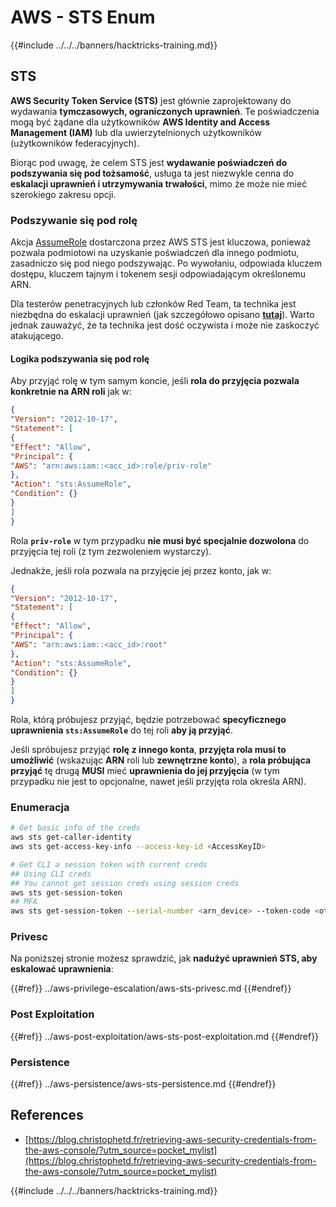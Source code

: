 # AWS - STS Enum

{{#include ../../../banners/hacktricks-training.md}}

## STS

**AWS Security Token Service (STS)** jest głównie zaprojektowany do wydawania **tymczasowych, ograniczonych uprawnień**. Te poświadczenia mogą być żądane dla użytkowników **AWS Identity and Access Management (IAM)** lub dla uwierzytelnionych użytkowników (użytkowników federacyjnych).

Biorąc pod uwagę, że celem STS jest **wydawanie poświadczeń do podszywania się pod tożsamość**, usługa ta jest niezwykle cenna do **eskalacji uprawnień i utrzymywania trwałości**, mimo że może nie mieć szerokiego zakresu opcji.

### Podszywanie się pod rolę

Akcja [AssumeRole](https://docs.aws.amazon.com/STS/latest/APIReference/API_AssumeRole.html) dostarczona przez AWS STS jest kluczowa, ponieważ pozwala podmiotowi na uzyskanie poświadczeń dla innego podmiotu, zasadniczo się pod niego podszywając. Po wywołaniu, odpowiada kluczem dostępu, kluczem tajnym i tokenem sesji odpowiadającym określonemu ARN.

Dla testerów penetracyjnych lub członków Red Team, ta technika jest niezbędna do eskalacji uprawnień (jak szczegółowo opisano [**tutaj**](../aws-privilege-escalation/aws-sts-privesc.md#sts-assumerole)). Warto jednak zauważyć, że ta technika jest dość oczywista i może nie zaskoczyć atakującego.

#### Logika podszywania się pod rolę

Aby przyjąć rolę w tym samym koncie, jeśli **rola do przyjęcia pozwala konkretnie na ARN roli** jak w:
```json
{
"Version": "2012-10-17",
"Statement": [
{
"Effect": "Allow",
"Principal": {
"AWS": "arn:aws:iam::<acc_id>:role/priv-role"
},
"Action": "sts:AssumeRole",
"Condition": {}
}
]
}
```
Rola **`priv-role`** w tym przypadku **nie musi być specjalnie dozwolona** do przyjęcia tej roli (z tym zezwoleniem wystarczy).

Jednakże, jeśli rola pozwala na przyjęcie jej przez konto, jak w:
```json
{
"Version": "2012-10-17",
"Statement": [
{
"Effect": "Allow",
"Principal": {
"AWS": "arn:aws:iam::<acc_id>:root"
},
"Action": "sts:AssumeRole",
"Condition": {}
}
]
}
```
Rola, którą próbujesz przyjąć, będzie potrzebować **specyficznego uprawnienia `sts:AssumeRole`** do tej roli **aby ją przyjąć**.

Jeśli spróbujesz przyjąć **rolę** **z innego konta**, **przyjęta rola musi to umożliwić** (wskazując **ARN** roli lub **zewnętrzne konto**), a **rola próbująca przyjąć** tę drugą **MUSI** mieć **uprawnienia do jej przyjęcia** (w tym przypadku nie jest to opcjonalne, nawet jeśli przyjęta rola określa ARN).

### Enumeracja
```bash
# Get basic info of the creds
aws sts get-caller-identity
aws sts get-access-key-info --access-key-id <AccessKeyID>

# Get CLI a session token with current creds
## Using CLI creds
## You cannot get session creds using session creds
aws sts get-session-token
## MFA
aws sts get-session-token --serial-number <arn_device> --token-code <otp_code>
```
### Privesc

Na poniższej stronie możesz sprawdzić, jak **nadużyć uprawnień STS, aby eskalować uprawnienia**:

{{#ref}}
../aws-privilege-escalation/aws-sts-privesc.md
{{#endref}}

### Post Exploitation

{{#ref}}
../aws-post-exploitation/aws-sts-post-exploitation.md
{{#endref}}

### Persistence

{{#ref}}
../aws-persistence/aws-sts-persistence.md
{{#endref}}

## References

- [https://blog.christophetd.fr/retrieving-aws-security-credentials-from-the-aws-console/?utm_source=pocket_mylist](https://blog.christophetd.fr/retrieving-aws-security-credentials-from-the-aws-console/?utm_source=pocket_mylist)

{{#include ../../../banners/hacktricks-training.md}}
